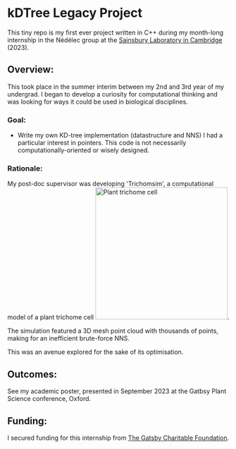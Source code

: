 # kDTree Legacy Project
This tiny repo is my first ever project written in C++ during my month-long internship in the Nédélec group at the [Sainsbury Laboratory in Cambridge](https://www.slcu.cam.ac.uk/) (2023).

## Overview:
This took place in the summer interim between my 2nd and 3rd year of my undergrad. I began to develop a curiosity for computational thinking and was looking for ways it could be used in biological disciplines. 

### Goal:
- Write my own KD-tree implementation (datastructure and NNS) 
I had a particular interest in pointers. This code is not necessarily computationally-oriented or wisely designed.

### Rationale:
My post-doc supervisor was developing 'Trichomsim', a computational model of a plant trichome cell
<img src="[https://www.google.com/url?sa=i&url=https%3A%2F%2Fpropg.ifas.ufl.edu%2F01-biology%2F02-cell-types%2F11-celltypes-trichome.html&psig=AOvVaw3xQzdTDQc5HnOM1FSNyclb&ust=1751207505012000&source=images&cd=vfe&opi=89978449&ved=0CBQQjRxqFwoTCNDXhr-qlI4DFQAAAAAdAAAAABAE](https://propg.ifas.ufl.edu/images/01-biology/02-cell-types/celltypestrichome/image5.jpg)" width="300" height="300" alt="Plant trichome cell">.

The simulation featured a 3D mesh point cloud with thousands of points, making for an inefficient brute-force NNS.

This was an avenue explored for the sake of its optimisation.

## Outcomes:
See my academic poster, presented in September 2023 at the Gatbsy Plant Science conference, Oxford.

## Funding:
I secured funding for this internship from [The Gatsby Charitable Foundation](https://www.gatsby.org.uk/plant-science/programmes/sainsbury-undergraduate-studentships).
